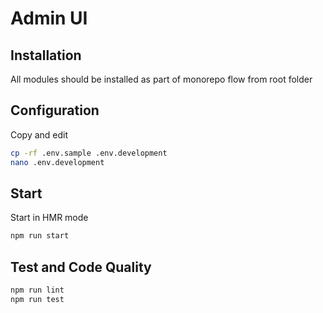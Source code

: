 # Admin UI

## Installation

All modules should be installed as part of monorepo flow from root folder

## Configuration

Copy and edit

```bash
cp -rf .env.sample .env.development
nano .env.development
```

## Start

Start in HMR mode

```bash
npm run start
```

## Test and Code Quality

```bash
npm run lint
npm run test
```
